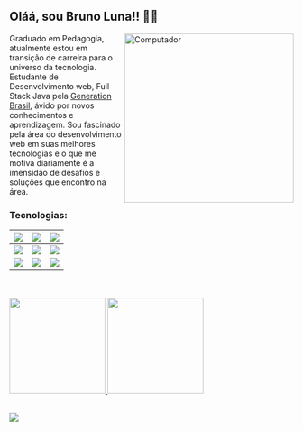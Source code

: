 ## Oláá, sou Bruno Luna!! 👨🏾

<img src= "https://github.com/iuricode/iuricode/blob/master/pc.svg" min-width="300px" max-width="400px" width="300px" align="right" alt="Computador">
<p align="left">
Graduado em Pedagogia, atualmente estou em transição de carreira para o universo da tecnologia. Estudante de Desenvolvimento web, Full Stack Java pela <a href = "https://brazil.generation.org"> Generation Brasil</a>, ávido por novos conhecimentos e aprendizagem. Sou fascinado pela área do desenvolvimento web em suas melhores tecnologias e o que me motiva diariamente é a imensidão de desafios e soluções que encontro na área.
<br>

 </p>
 
### Tecnologias: 

| <img src="https://img.shields.io/badge/HTML5-E34F26?style=for-the-badge&logo=html5&logoColor=white"> | <img src="https://img.shields.io/badge/CSS3-1572B6?style=for-the-badge&logo=css3&logoColor=white"> | <img src="https://img.shields.io/badge/JavaScript-323330?style=for-the-badge&logo=javascript&logoColor=F7DF1E"> |
| :----------------------------------------------------------: | :----------------------------------------------------------: | :----------------------------------------------------------: |
| <img src="https://img.shields.io/badge/Angular-DD0031?style=for-the-badge&logo=angular&logoColor=white"> | <img src="https://img.shields.io/badge/Java-ED8B00?style=for-the-badge&logo=java&logoColor=white"> | <img src="https://img.shields.io/badge/MySQL-00000F?style=for-the-badge&logo=mysql&logoColor=white"> |
| <img src="https://img.shields.io/badge/Spring_Boot-F2F4F9?style=for-the-badge&logo=spring-boot"> | <img src="https://img.shields.io/badge/Docker-2CA5E0?style=for-the-badge&logo=docker&logoColor=white"> | <img src="https://img.shields.io/badge/PostgreSQL-316192?style=for-the-badge&logo=postgresql&logoColor=white"> |




 <div>
 <br><br>
  <a href="https://github.com/Bruno-Luna">
  <img height="170em" src="https://github-readme-stats.vercel.app/api?username=Bruno-Luna&show_icons=true&theme=highcontrast&include_all_commits=true&count_private=true"/>
  
  <img height="170em" src="https://github-readme-stats.vercel.app/api/top-langs/?username=Bruno-Luna&layout=compact&langs_count=7&theme=highcontrast"/>
</div>
<br>
<p align="left">
 
  <a href="https://www.linkedin.com/in/bruno-luna-11590720a/" alt="Linkedin">
    <img src="https://img.shields.io/badge/-Linkedin-1C1C1C?style=for-the-badge&logo=Linkedin&logoColor=00FFFF&link=https://www.linkedin.com/in/bruno-luna-11590720a/"/>
  </a>
</p>  
